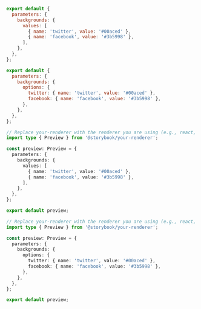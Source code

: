 <!-- TODO: Vet this example for addon usage in CSF Factories -->

```js filename=".storybook/preview.js" renderer="common" language="js" tabTitle="without-globals"
export default {
  parameters: {
    backgrounds: {
      values: [
        { name: 'twitter', value: '#00aced' },
        { name: 'facebook', value: '#3b5998' },
      ],
    },
  },
};
```

```js filename=".storybook/preview.js" renderer="common" language="js" tabTitle="globals-api"
export default {
  parameters: {
    backgrounds: {
      options: {
        twitter: { name: 'twitter', value: '#00aced' },
        facebook: { name: 'facebook', value: '#3b5998' },
      },
    },
  },
};
```

```ts filename=".storybook/preview.ts" renderer="common" language="ts" tabTitle="without-globals"
// Replace your-renderer with the renderer you are using (e.g., react, vue3, angular, etc.)
import type { Preview } from '@storybook/your-renderer';

const preview: Preview = {
  parameters: {
    backgrounds: {
      values: [
        { name: 'twitter', value: '#00aced' },
        { name: 'facebook', value: '#3b5998' },
      ],
    },
  },
};

export default preview;
```

```ts filename=".storybook/preview.ts" renderer="common" language="ts" tabTitle="globals-api"
// Replace your-renderer with the renderer you are using (e.g., react, vue3, angular, etc.)
import type { Preview } from '@storybook/your-renderer';

const preview: Preview = {
  parameters: {
    backgrounds: {
      options: {
        twitter: { name: 'twitter', value: '#00aced' },
        facebook: { name: 'facebook', value: '#3b5998' },
      },
    },
  },
};

export default preview;
```
